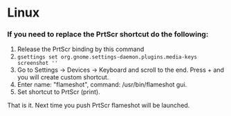 <!-- TITLE: Miscellaneous -->
<!-- SUBTITLE: A quick summary of Miscellaneous -->

# Linux
### If you need to replace the PrtScr shortcut do the following:

1. Release the PrtScr binding by this command
2. `gsettings set org.gnome.settings-daemon.plugins.media-keys screenshot ''`
3. Go to Settings -> Devices -> Keyboard and scroll to the end. Press + and you will create custom shortcut.
4. Enter name: "flameshot", command: /usr/bin/flameshot gui.
5. Set shortcut to PrtScr (print).

That is it. Next time you push PrtScr flameshot will be launched.